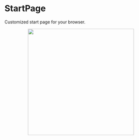 # StartPage
Customized start page for your browser.

<center>
  <img src="https://user-images.githubusercontent.com/89016694/194072134-f6a826ab-76f9-445f-9564-bfb076055a60.jpg" width="350" height="350">
</center>
